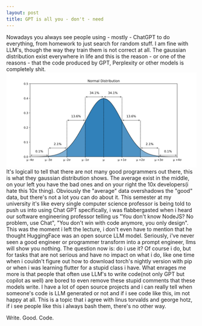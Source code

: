 ```yaml
---
layout: post
title: GPT is all you - don't - need
---
```


Nowadays you always see people using - mostly - ChatGPT to do everything, from homework to just search for random stuff. I am fine with LLM's, though the way
they train them is not correct at all. The gaussian distribution exist everywhere in life and this is the reason - or one of the reasons - that the code produced
by GPT, Perplexity or other models is completely shit.
![Gaussian Distribution](../assets/gaussian_dist.png)
It's logicall to tell that there are not many good programmers out there, this is what they gaussian distribution shows. The average exist in the middle, on your
left you have the bad ones and on your right the 10x developers(i hate this 10x thing). Obviously the "average" data overshadows the "good" data, but there's not a lot you can
do about it. This semester at my university it's like every single computer science professor is being told to push us into using Chat GPT specifically, i was flabbergasted when i heard our software engineering professor telling us
"You don't know NodeJS? No problem, use Chat", "You don't win with code anymore, you only design". This was the moment i left the lecture, i don't even have to mention that he thought HuggingFace
was an open source LLM model. Seriously, i've never seen a good engineer or programmer transform into a prompt engineer, llms will show you nothing.
The question now is: do i use it? Of course i do, but for tasks that are not serious and have no impact on what i do, like one time when i couldn't figure out how to download
torch's nightly version with pip or when i was learning flutter for a stupid class i have. What enrages me more is that people that often use LLM's to write code(not only GPT
but copilot as well) are bored to even remove these stupid comments that these models write. I have a lot of open source projects and i can really tell when someone's code is
LLM generated or not and if i see code like this, im not happy at all. This is a topic that i agree with linus torvalds and george hotz, if i see people like this i always bash them,
there's no other way.

Write. Good. Code.
